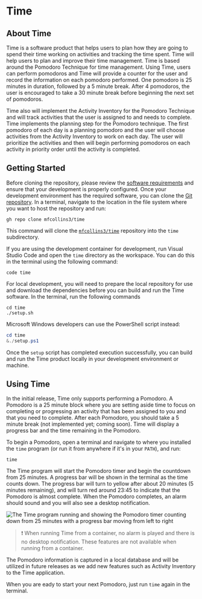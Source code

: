 # Time

## About Time

Time is a software product that helps users to plan how they are going to spend their time working on activities and tracking the time spent. Time will help users to plan and improve their time management. Time is based around the Pomodoro Technique for time management. Using Time, users can perform pomodoros and Time will provide a counter for the user and record the information on each pomodoro performed. One pomodoro is 25 minutes in duration, followed by a 5 minute break. After 4 pomodoros, the user is encouraged to take a 30 minute break before beginning the next set of pomodoros. 

Time also will implement the Activity Inventory for the Pomodoro Technique and will track activities that the user is assigned to and needs to complete. Time implements the planning step for the Pomodoro technique. The first pomodoro of each day is a planning pomodoro and the user will choose activities from the Activity Inventory to work on each day. The user will prioritize the activities and then will begin performing pomodoros on each activity in priority order until the activity is completed.

## Getting Started

Before cloning the repository, please review the [software requirements](docs/software_requirements.md) and ensure that your development is properly configured. Once your development environment has the required software, you can clone the [Git repository](https://github.com/mfcollins3/time). In a terminal, navigate to the location in the file system where you want to host the repository and run:

    gh repo clone mfcollins3/time

This command will clone the [`mfcollins3/time`](https://github.com/mfcollins3/time) repository into the `time` subdirectory.

If you are using the development container for development, run Visual Studio Code and open the `time` directory as the workspace. You can do this in the terminal using the following command:

    code time

For local development, you will need to prepare the local repository for use and download the dependencies before you can build and run the Time software. In the terminal, run the following commands

```shell
cd time
./setup.sh
```

Microsoft Windows developers can use the PowerShell script instead:

```powershell
cd time
&./setup.ps1
```

Once the `setup` script has completed execution successfully, you can build and run the Time product locally in your development environment or machine.

## Using Time

In the initial release, Time only supports performing a Pomodoro. A Pomodoro is a 25 minute block where you are setting aside time to focus on completing or progressing an activity that has been assigned to you and that you need to complete. After each Pomodoro, you should take a 5 minute break (not implemented yet; coming soon). Time will display a progress bar and the time remaining in the Pomodoro.

To begin a Pomodoro, open a terminal and navigate to where you installed the `time` program (or run it from anywhere if it's in your `PATH`), and run:

    time

The Time program will start the Pomodoro timer and begin the countdown from 25 minutes. A progress bar will be shown in the terminal as the time counts down. The progress bar will turn to yellow after about 20 minutes (5 minutes remaining), and will turn red around 23:45 to indicate that the Pomodoro is almost complete. When the Pomodoro completes, an alarm should sound and you will also see a desktop notification.

![The Time program running and showing the Pomodoro timer counting down from 25 minutes with a progress bar moving from left to right](assets/pomodoro_timer.png)

> :exclamation: When running Time from a container, no alarm is played and there is no desktop notification. These features are not available when running from a container.

The Pomodoro information is captured in a local database and will be utilized in future releases as we add new features such as Activity Inventory to the Time application.

When you are eady to start your next Pomodoro, just run `time` again in the terminal.
